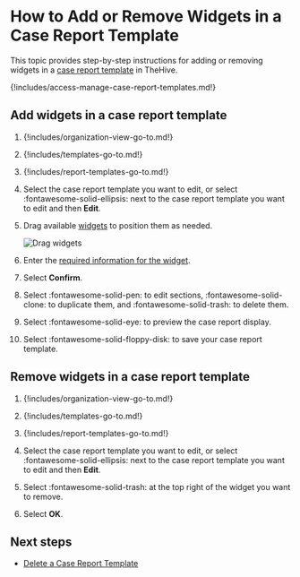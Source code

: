 # How to Add or Remove Widgets in a Case Report Template

<!-- md:license Platinum -->

This topic provides step-by-step instructions for adding or removing widgets in a [case report template](about-case-report-templates.md) in TheHive.

{!includes/access-manage-case-report-templates.md!}

## Add widgets in a case report template

1. {!includes/organization-view-go-to.md!}

2. {!includes/templates-go-to.md!}

3. {!includes/report-templates-go-to.md!}

4. Select the case report template you want to edit, or select :fontawesome-solid-ellipsis: next to the case report template you want to edit and then **Edit**.

5. Drag available [widgets](widgets-case-report-templates.md) to position them as needed.

    ![Drag widgets](../../../../../images/user-guides/organization/configure-organization/drag-and-drop-widgets.gif)

6. Enter the [required information for the widget](widgets-case-report-templates.md).

7. Select **Confirm**.

8. Select :fontawesome-solid-pen: to edit sections, :fontawesome-solid-clone: to duplicate them, and :fontawesome-solid-trash: to delete them.

9. Select :fontawesome-solid-eye: to preview the case report display.

10. Select :fontawesome-solid-floppy-disk: to save your case report template.

## Remove widgets in a case report template

1. {!includes/organization-view-go-to.md!}

2. {!includes/templates-go-to.md!}

3. {!includes/report-templates-go-to.md!}

4. Select the case report template you want to edit, or select :fontawesome-solid-ellipsis: next to the case report template you want to edit and then **Edit**.

5. Select :fontawesome-solid-trash: at the top right of the widget you want to remove.

6. Select **OK**.

<h2>Next steps</h2>

* [Delete a Case Report Template](delete-a-case-report-template.md)
